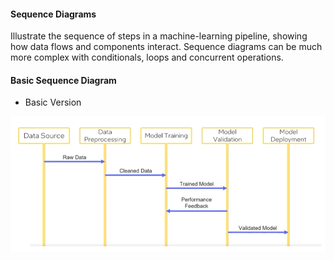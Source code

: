 #### Sequence Diagrams 

Illustrate the sequence of steps in a machine-learning pipeline, showing how data flows and components interact. 
Sequence diagrams can be much more complex with conditionals, loops and concurrent operations. 

#### Basic Sequence Diagram

- Basic Version 

![alt text](sequence_diagram.png)